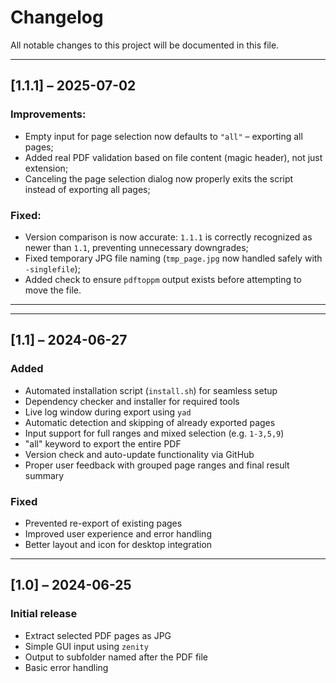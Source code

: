 # Changelog

All notable changes to this project will be documented in this file.

---

## [1.1.1] – 2025-07-02
### Improvements:
- Empty input for page selection now defaults to `"all"` – exporting all pages;
- Added real PDF validation based on file content (magic header), not just extension;
- Canceling the page selection dialog now properly exits the script instead of exporting all pages;

### Fixed:
- Version comparison is now accurate: `1.1.1` is correctly recognized as newer than `1.1`, preventing unnecessary downgrades;
- Fixed temporary JPG file naming (`tmp_page.jpg` now handled safely with `-singlefile`);
- Added check to ensure `pdftoppm` output exists before attempting to move the file.

---

---

## [1.1] – 2024-06-27  
### Added
- Automated installation script (`install.sh`) for seamless setup
- Dependency checker and installer for required tools
- Live log window during export using `yad`
- Automatic detection and skipping of already exported pages
- Input support for full ranges and mixed selection (e.g. `1-3,5,9`)
- "all" keyword to export the entire PDF
- Version check and auto-update functionality via GitHub
- Proper user feedback with grouped page ranges and final result summary

### Fixed
- Prevented re-export of existing pages
- Improved user experience and error handling
- Better layout and icon for desktop integration

---

## [1.0] – 2024-06-25  
### Initial release
- Extract selected PDF pages as JPG
- Simple GUI input using `zenity`
- Output to subfolder named after the PDF file
- Basic error handling

